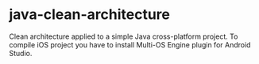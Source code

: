 # java-clean-architecture
Clean architecture applied to a simple Java cross-platform project. To compile iOS project you have to install Multi-OS Engine plugin for Android Studio.
